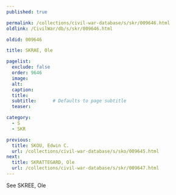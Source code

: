 ```yaml
---
published: true

permalink: /collections/civil-war-database/s/skr/009646.html
oldlink: /CivilWar/db/s/skr/009646.html

oldid: 009646

title: SKRAE, Ole

pagelist:
  exclude: false
  order: 9646
  image: 
  alt:
  caption:
  title:
  subtitle:      # Defaults to page subtitle
  teaser:

category: 
  - S 
  - SKR

previous:
  title: SKOU, Edwin C.
  url: /collections/civil-war-database/s/sko/009645.html  
next:
  title: SKRATTEGARD, Ole
  url: /collections/civil-war-database/s/skr/009647.html   
---
```

See SKREE, Ole